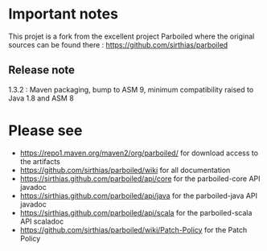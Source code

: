# Important notes

This projet is a fork from the excellent project Parboiled where the original sources can be found there : https://github.com/sirthias/parboiled

## Release note 

1.3.2 : Maven packaging, bump to ASM 9, minimum compatibility raised to Java 1.8 and ASM 8

# Please see

* <https://repo1.maven.org/maven2/org/parboiled/> for download access to the artifacts
* <https://github.com/sirthias/parboiled/wiki> for all documentation
* <https://sirthias.github.com/parboiled/api/core> for the parboiled-core API javadoc
* <https://sirthias.github.com/parboiled/api/java> for the parboiled-java API javadoc
* <https://sirthias.github.com/parboiled/api/scala> for the parboiled-scala API scaladoc
* <https://github.com/sirthias/parboiled/wiki/Patch-Policy> for the Patch Policy
